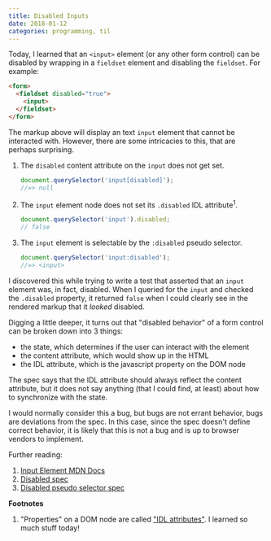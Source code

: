 ```yaml
---
title: Disabled Inputs
date: 2018-01-12
categories: programming, til
---
```


Today, I learned that an `<input>` element (or any other form control) can be disabled
by wrapping in a `fieldset` element and disabling the `fieldset`. For example:

```html
<form>
  <fieldset disabled="true">
    <input>
  </fieldset>
</form>
```

The markup above will display an text `input` element that cannot be interacted with.
However, there are some intricacies to this, that are perhaps surprising.

1. The `disabled` content attribute on the `input` does not get set.

    ```js
    document.querySelector('input[disabled]');
    //=> null
    ```
1. The `input` element node does not set its `.disabled` IDL attribute<sup>1</sup>.

    ```js
    document.querySelector('input').disabled;
    // false
    ```
1. The `input` element is selectable by the `:disabled` pseudo selector.

    ```js
    document.querySelector('input:disabled');
    //=> <input>
    ```

I discovered this while trying to write a test that asserted that an `input` element was,
in fact, disabled. When I queried for the `input` and checked the `.disabled` property,
it returned `false` when I could clearly see in the rendered markup that it *looked* disabled.

Digging a little deeper, it turns out that "disabled behavior" of a form control can be broken down
into 3 things:

- the state, which determines if the user can interact with the element
- the content attribute, which would show up in the HTML
- the IDL attribute, which is the javascript property on the DOM node

The spec says that the IDL attribute should always reflect the content attribute, but it
does not say anything (that I could find, at least) about how to synchronize with the state.

I would normally consider this a bug, but bugs are not errant behavior, bugs are deviations from
the spec. In this case, since the spec doesn't define correct behavior, it is likely that this
is not a bug and is up to browser vendors to implement.

Further reading:

1. [Input Element MDN Docs](https://developer.mozilla.org/en-US/docs/Web/HTML/Element/input)
1. [Disabled spec](https://html.spec.whatwg.org/multipage/form-control-infrastructure.html#concept-fe-disabled)
1. [Disabled pseudo selector spec](https://drafts.csswg.org/selectors-4/#disabled-pseudo)

**Footnotes**

1. "Properties" on a DOM node are called ["IDL attributes"][1]. I learned so much stuff today!

[1]: https://developer.mozilla.org/en-US/docs/Web/HTML/Attributes#Content_versus_IDL_attributes
